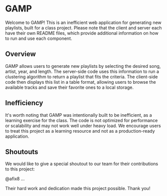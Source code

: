 # GAMP

Welcome to GAMP! This is an inefficient web application for generating new playlists, built for a class project. Please note that the client and server each have their own README files, which provide additional information on how to run and use each component.

## Overview

GAMP allows users to generate new playlists by selecting the desired song, artist, year, and length. The server-side code uses this information to run a clustering algorithm to return a playlist that fits the criteria. The client-side code then displays this list in a table format, allowing users to browse the available tracks and save their favorite ones to a local storage.

## Inefficiency

It's worth noting that GAMP was intentionally built to be inefficient, as a learning exercise for the class. The code is not optimized for performance or scalability and may not work well under heavy load. We encourage users to treat this project as a learning resource and not as a production-ready application.

## Shoutouts

We would like to give a special shoutout to our team for their contributions to this project:

@afix8 ...

Their hard work and dedication made this project possible. Thank you!